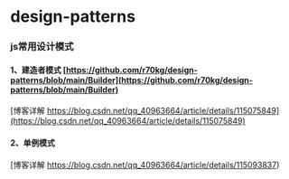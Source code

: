 # design-patterns
### js常用设计模式

#### 1、建造者模式  [https://github.com/r70kg/design-patterns/blob/main/Builder](https://github.com/r70kg/design-patterns/blob/main/Builder)  

  [博客详解    https://blog.csdn.net/qq_40963664/article/details/115075849](https://blog.csdn.net/qq_40963664/article/details/115075849)



#### 2、单例模式

  [博客详解    https://blog.csdn.net/qq_40963664/article/details/115093837)



  
    
      

